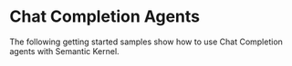 # Chat Completion Agents

The following getting started samples show how to use Chat Completion agents with Semantic Kernel.
